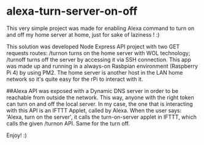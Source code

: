 # alexa-turn-server-on-off

This very simple project was made for enabling Alexa command to turn on and off my home server at home, just for sake of laziness ! :)

This solution was developed Node Express API project with two GET requests routes: /turnon turns on the home server with WOL technology; /turnoff turns off the server by accessing it via SSH connection.
This app was made up and running in a always-on Rasbpian environment (Raspberry Pi 4) by using PM2.
The home server is another host in the LAN home network so it's quite easy for the rPi to interact with it.

##Alexa
API was exposed with a Dynamic DNS server in order to be reachable from outside the network. This way, anyone with the right token can turn on and off the local server. In my case, the one that is interacting with this API is an IFTTT Applet, called by Alexa.
When the user says: 'Alexa, turn on the server', it calls the turn-on-server applet in IFTTT, which calls the given /turnon API. Same for the turn off.


Enjoy! :)
